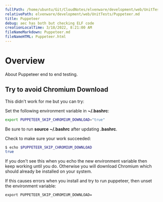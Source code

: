```yaml
---
fullPath: /home/ubuntu/Git/CloudNotes/elvenware/development/web/UnitTests/Puppeteer.md
relativePath: elvenware/development/web/UnitTests/Puppeteer.md
title: Puppeteer
debug: aec has both but checking ELF code
creationLocalTime: 3/18/2022, 8:21:00 AM
fileNameMarkdown: Puppeteer.md
fileNameHTML: Puppeteer.html
---
```


<!-- toc -->
<!-- tocstop -->

# Overview

About Puppeteer end to end testing.

## Try to avoid Chromium Download

This didn't work for me but you can try:

Set the following environment variable in **~/.bashrc**:

```bash
export PUPPETEER_SKIP_CHROMIUM_DOWNLOAD="true"
```

Be sure to run **source ~/.bashrc** after updating **.bashrc**.

Check to make sure your work succeeded:

```bash
$ echo $PUPPETEER_SKIP_CHROMIUM_DOWNLOAD
true
```

If you don't see this when you echo the new environment variable then keep working until you do. Otherwise you will download Chromium which should already be installed on your system.

If this causes errors when you install and try to run puppeteer, then unset the environment variable:

```bashrc
export PUPPETEER_SKIP_CHROMIUM_DOWNLOAD=
```

<!--       -->
<!-- links -->
<!--       -->
